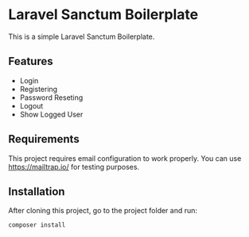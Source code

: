 # Laravel Sanctum Boilerplate

This is a simple Laravel Sanctum Boilerplate.

## Features

- Login
- Registering
- Password Reseting
- Logout
- Show Logged User

## Requirements

This project requires email configuration to work properly. You can use <https://mailtrap.io/> for testing purposes.

## Installation

After cloning this project, go to the project folder and run:

```sh
composer install
```

